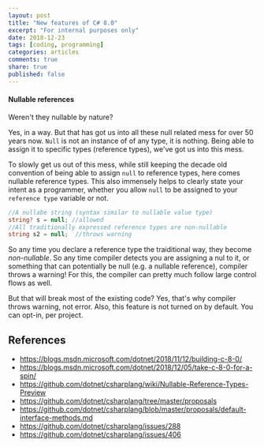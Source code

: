 ```yaml
---
layout: post
title: "New features of C# 8.0"
excerpt: "For internal purposes only"
date: 2018-12-23
tags: [coding, programming]
categories: articles
comments: true
share: true
published: false
---
```


#### Nullable references

Weren't they nullable by nature?

Yes, in a way. But that has got us into all these null related mess for over 50 years now. `Null` is not an instance of of any type, it is nothing. Being able to assign it to specific types (reference types), we've got us into this mess.

To slowly get us out of this mess, while still keeping the decade old convention of being able to assign `null` to reference types, here comes nullable reference types. This also immensely helps to clearly state your intent as a programmer, whether you allow `null` to be assigned to your `reference type` variable or not.

```cs
//A nullabe string (syntax similar to nullable value type)
string? s = null; //allowed
//All traditionally expressed reference types are non-nullable
string s2 = null;  //throws warning
```

So any time you declare a reference type the traiditional way, they become _non-nullable_. So any time compiler detects you are assigning a nul to it, or something that can potentially be null (e.g. a nullable reference), compiler throws a warning! For this, the compiler can pretty much follow large control flows as well.

But that will break most of the existing code? Yes, that's why compiler throws warning, not error. Also, this feature is not turned on by default. You can opt-in, per project.

## References

* https://blogs.msdn.microsoft.com/dotnet/2018/11/12/building-c-8-0/
* https://blogs.msdn.microsoft.com/dotnet/2018/12/05/take-c-8-0-for-a-spin/
* https://github.com/dotnet/csharplang/wiki/Nullable-Reference-Types-Preview
* https://github.com/dotnet/csharplang/tree/master/proposals
* https://github.com/dotnet/csharplang/blob/master/proposals/default-interface-methods.md
* https://github.com/dotnet/csharplang/issues/288
* https://github.com/dotnet/csharplang/issues/406